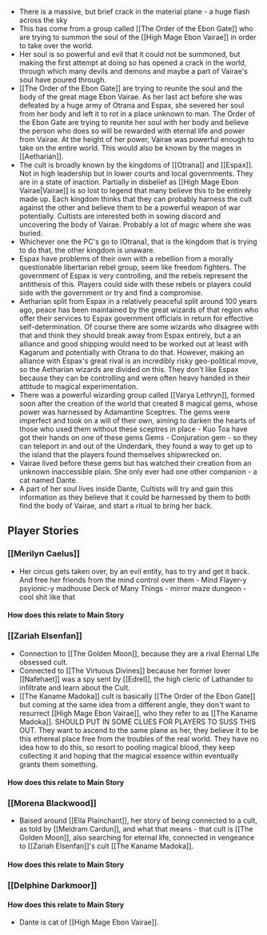 
- There is a massive, but brief crack in the material plane - a huge flash across the sky
- This has come from a group called [[The Order of the Ebon Gate]] who are trying to summon the soul of the [[High Mage Ebon Vairae]]  in order to take over the world.
- Her soul is so powerful and evil that it could not be summoned, but making the first attempt at doing so has opened a crack in the world, through which many devils and demons and maybe a part of Vairae's soul have poured through.
- [[The Order of the Ebon Gate]] are trying to reunite the soul and the body of the great mage Ebon Vairae. As her last act before she was defeated by a huge army of Otrana and Espax, she severed her soul from her body and left it to rot in a place unknown to man. The Order of the Ebon Gate are trying to reunite her soul with her body and believe the person who does so will be rewarded with eternal life and power from Vairae. At the height of her power, Vairae was powerful enough to take on the entire world. This would also be known by the mages in [[Aetharian]]. 
- The cult is broadly known by the kingdoms of [[Otrana]] and [[Espax]]. Not in high leadership but in lower courts and local governments. They are in a state of inaction. Partially in disbelief as [[High Mage Ebon Vairae|Vairae]] is so lost to legend that many believe this to be entirely made up. Each kingdom thinks that they can probably harness the cult against the other and believe them to be a powerful weapon of war potentially. Cultists are interested both in sowing discord and uncovering the body of Vairae. Probably a lot of magic where she was buried.
- Whichever one the PC's go to (Otrana), that is the kingdom that is trying to do that, the other kingdom is unaware. 
- Espax have problems of their own with a rebellion from a morally questionable libertarian rebel group, seem like freedom fighters. The government of Espax is very controlling, and the rebels represent the antithesis of this. Players could side with these rebels or players could side with the government or try and find a compromise.
- Aetharian split from Espax in a relatively peaceful split around 100 years ago, peace has been maintained by the great wizards of that region who offer their services to Espax government officials in return for effective self-determination. Of course there are some wizards who disagree with that and think they should break away from Espax entirely, but a an alliance and good shipping would need to be worked out at least with Kagarum and potentially with Otrana to do that. However, making an alliance with Espax's great rival is an incredibly risky geo-political move, so the Aetharian wizards are divided on this. They don't like Espax because they can be controlling and were often heavy handed in their attitude to magical experimentation.
- There was a powerful wizarding group called [[Varya Lethryn]], formed soon after the creation of the world that created 8 magical gems, whose power was harnessed by Adamantine Sceptres. The gems were imperfect and took on a will of their own, aiming to darken the hearts of those who used them without these sceptres in place - Kuo Toa have got their hands on one of these gems Gems - Conjuration gem - so they can teleport in and out of the Underdark, they found a way to get up to the island that the players found themselves shipwrecked on.
- Vairae lived before these gems but has watched their creation from an unknown inaccessible plain. She only ever had one other companion - a cat named Dante.
- A part of her soul lives inside Dante, Cultists will try and gain this information as they believe that it could be harnessed by them to both find the body of Vairae, and start a ritual to bring her back.

## Player Stories 

### [[Merilyn Caelus]] 
- Her circus gets taken over, by an evil entity, has to try and get it back. And free her friends from the mind control over them - Mind Flayer-y psyionic-y madhouse Deck of Many Things - mirror maze dungeon - cool shit like that
#### How does this relate to Main Story
### [[Zariah Elsenfan]] 
- Connection to [[The Golden Moon]],  because they are a rival Eternal LIfe obsessed cult. 
- Connected to [[The Virtuous Divines]] because her former lover [[Nafehaet]] was a spy sent by [[Edrel]], the high cleric of Lathander to infiltrate and learn about the Cult.
- [[The Kaname Madoka]] cult is basically [[The Order of the Ebon Gate]] but coming at the same idea from a different angle, they don't want to resurrect [[High Mage Ebon Vairae]], who they refer to as [[The Kaname Madoka]]. SHOULD PUT IN SOME CLUES FOR PLAYERS TO SUSS THIS OUT. They want to ascend to the same plane as her, they believe it to be this ethereal place free from the troubles of the real world. They have no idea how to do this, so resort to pooling magical blood, they keep collecting it and hoping that the magical essence within eventually grants them something.
#### How does this relate to Main Story
### [[Morena Blackwood]] 
- Baised around [[Ella Plainchant]], her story of being connected to a cult, as told by [[Meldram Cardun]], and what that means - that cult is [[The Golden Moon]], also searching for eternal life, connected in vengeance to [[Zariah Elsenfan]]'s cult [[The Kaname Madoka]].
#### How does this relate to Main Story
### [[Delphine Darkmoor]] 
#### How does this relate to Main Story
- Dante is cat of [[High Mage Ebon Vairae]]. 